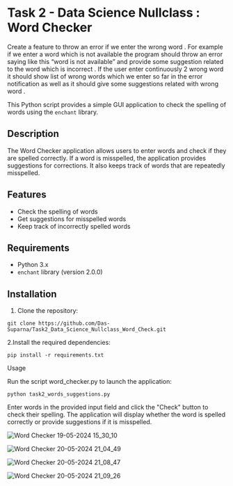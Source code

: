 # Task 2 - Data Science Nullclass : Word Checker

Create a feature to throw an error if we enter the wrong word . For example if we enter a word which is not available the program should throw an error saying like this “word is not available” and provide some suggestion related to the word which is incorrect . If the user enter continuously 2 wrong word it should show list of wrong words which we enter so far in the error notification as well as it should give some suggestions related with wrong word .


This Python script provides a simple GUI application to check the spelling of words using the `enchant` library.

## Description

The Word Checker application allows users to enter words and check if they are spelled correctly. If a word is misspelled, the application provides suggestions for corrections. It also keeps track of words that are repeatedly misspelled.

## Features

- Check the spelling of words
- Get suggestions for misspelled words
- Keep track of incorrectly spelled words

## Requirements

- Python 3.x
- `enchant` library (version 2.0.0)

## Installation

1. Clone the repository:

```
git clone https://github.com/Das-Suparna/Task2_Data_Science_Nullclass_Word_Check.git
```

2.Install the required dependencies:

```
pip install -r requirements.txt
```

Usage

Run the script word_checker.py to launch the application:

```
python task2_words_suggestions.py
```

Enter words in the provided input field and click the "Check" button to check their spelling. The application will display whether the word is spelled correctly or provide suggestions if it is misspelled.

![Word Checker 19-05-2024 15_30_10](https://github.com/Das-Suparna/Task2_Data_Science_Nullclass_Word_Check/assets/131431013/bff9cc23-97f9-4454-a2ff-c6c9ef48fe46)

![Word Checker 20-05-2024 21_04_49](https://github.com/Das-Suparna/Task2_Data_Science_Nullclass_Word_Check/assets/131431013/91102136-e31f-4d7e-9bbd-feed7db3df9c)

![Word Checker 20-05-2024 21_08_47](https://github.com/Das-Suparna/Task2_Data_Science_Nullclass_Word_Check/assets/131431013/44ae5062-3d27-46be-a44a-e27ef9db49db)

![Word Checker 20-05-2024 21_09_26](https://github.com/Das-Suparna/Task2_Data_Science_Nullclass_Word_Check/assets/131431013/dc89f0c4-702e-4064-a4a6-b4d08add3395)





